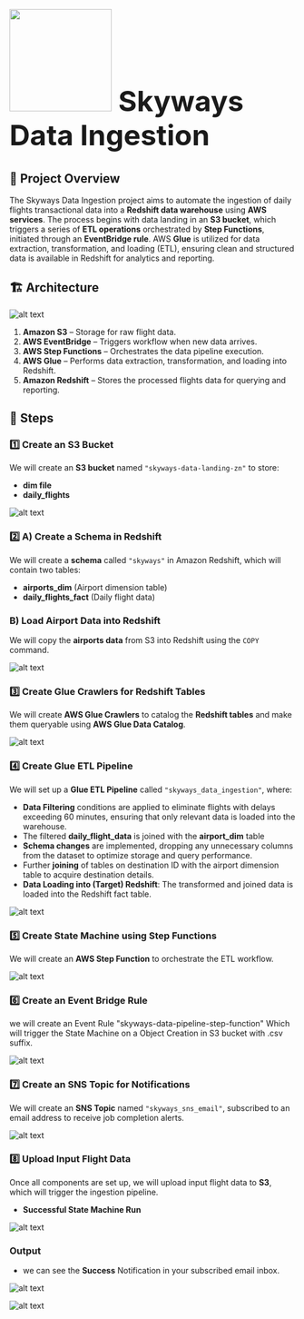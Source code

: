 <h1 style="font-size: 50px;"> <img src="https://github.com/user-attachments/assets/c52a5e8a-72f2-488b-9ead-7e36223e6d61" width="180">        Skyways Data Ingestion</h1>

## 📌 Project Overview  
The Skyways Data Ingestion project aims to automate the ingestion of daily flights transactional data into a **Redshift data warehouse** using **AWS services**. The process begins with data landing in an **S3 bucket**, which triggers a series of **ETL operations** orchestrated by **Step Functions**, initiated through an **EventBridge rule**. AWS **Glue** is utilized for data extraction, transformation, and loading (ETL), ensuring clean and structured data is available in Redshift for analytics and reporting.

## 🏗️ Architecture  
![alt text](images/skyways.drawio.png)
1. **Amazon S3** – Storage for raw flight data.  
2. **AWS EventBridge** – Triggers workflow when new data arrives.  
3. **AWS Step Functions** – Orchestrates the data pipeline execution.  
4. **AWS Glue** – Performs data extraction, transformation, and loading into Redshift.  
5. **Amazon Redshift** – Stores the processed flights data for querying and reporting.

## 🚀 Steps  

### 1️⃣ Create an S3 Bucket  
We will create an **S3 bucket** named `"skyways-data-landing-zn"` to store:  
- **dim file**  
- **daily_flights**

![alt text](images/Capture.PNG)


### 2️⃣ A) Create a Schema in Redshift  
We will create a **schema** called `"skyways"` in Amazon Redshift, which will contain two tables:  
- **airports_dim** (Airport dimension table)  
- **daily_flights_fact** (Daily flight data)  



### B) Load Airport Data into Redshift  
We will copy the **airports data** from S3 into Redshift using the `COPY` command.  

![alt text](images/Capture_redshift.PNG)

### 3️⃣ Create Glue Crawlers for Redshift Tables  
We will create **AWS Glue Crawlers** to catalog the **Redshift tables** and make them queryable using **AWS Glue Data Catalog**.

![alt text](images/Capture_dim_crawler.PNG)

### 4️⃣ Create Glue ETL Pipeline  
We will set up a **Glue ETL Pipeline** called `"skyways_data_ingestion"`, where:  
- **Data Filtering** conditions are applied to eliminate flights with delays exceeding 60 minutes, ensuring that only relevant data is loaded into the warehouse.
- The filtered **daily_flight_data** is joined with the **airport_dim** table  
- **Schema changes** are implemented, dropping any unnecessary columns from the dataset to optimize storage and query performance. 
- Further **joining** of tables on destination ID with the airport dimension table to acquire destination details.
- **Data Loading into (Target) Redshift**: The transformed and joined data is loaded into the Redshift fact table.

![alt text](images/Capture_glue.PNG)


### 5️⃣ Create State Machine using Step Functions  
We will create an **AWS Step Function** to orchestrate the ETL workflow.

![alt text](images/Capture_stepfunc.PNG)

### 6️⃣ Create an Event Bridge Rule
we will create an Event Rule "skyways-data-pipeline-step-function" Which will trigger the State Machine on a Object Creation in S3 bucket with .csv suffix.

![alt text](images/Capture_event_bridge.PNG)

### 7️⃣ Create an SNS Topic for Notifications  
We will create an **SNS Topic** named `"skyways_sns_email"`, subscribed to an email address to receive job completion alerts.

![alt text](images/Capture_SNS_email_sub.PNG)

### 8️⃣ Upload Input Flight Data  
Once all components are set up, we will upload input flight data to **S3**, which will trigger the ingestion pipeline.
- **Successful State Machine Run**

![alt text](images/Capture_step_success.PNG)


### Output

- we can see the **Success** Notification in your subscribed email inbox.


![alt text](images/Capture_email_succ_notification.PNG)

![alt text](images/Capture_output_redshift_fact_table.PNG)